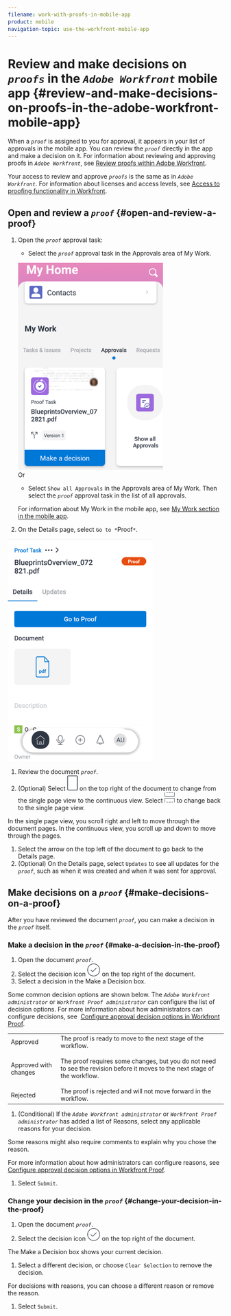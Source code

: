 ```yaml
---
filename: work-with-proofs-in-mobile-app
product: mobile
navigation-topic: use-the-workfront-mobile-app
---
```




# Review and make decisions on *`proofs`* in the *`Adobe Workfront`* mobile app {#review-and-make-decisions-on-proofs-in-the-adobe-workfront-mobile-app}

When a *`proof`* is assigned to you for approval, it appears in your list of approvals in the mobile app. You can review the *`proof`* directly in the app and make a decision on it. For information about reviewing and approving proofs in *`Adobe Workfront`*, see [Review proofs within Adobe Workfront](_review-proofs-in-wf.md).


Your access to review and approve *`proofs`* is the same as in *`Adobe Workfront`*. For information about licenses and access levels, see [Access to proofing functionality in Workfront](access-to-proofing-functionality.md).


## Open and review a *`proof`* {#open-and-review-a-proof}




1.  Open the *`proof`* approval task:

    
    
    *  Select the *`proof`* approval task in the Approvals area of My Work.
    
    
      ![My Work Approvals section](assets/mobile-mywork-approvals-338x482.png)   
      Or
    
    *   Select `Show all Approvals` in the Approvals area of My Work. Then select the *`proof`* approval task in the list of all approvals.
    
    
      For information about My&nbsp;Work in the mobile app, see [My Work section in the mobile app](my-work-section-mobile.md).
    
    
    

1.  On the Details page, select `Go to *`Proof`*`.


   ![Proof Task](assets/mobile-prooftask1-338x516.png)



1.  Review the document *`proof`*.
1.  (Optional) Select ![Single Page icon](assets/mobile-proofpagingicon1-25x36.png) on the top right of the document to change from the single page view to the continuous view. Select ![Continuous Page icon](assets/mobile-proofpagingicon2-25x25.png) to change back to the single page view.


   In the single page view, you scroll right and left to move through the document pages. In the continuous view, you scroll up and down to move through the pages.

1.  Select the arrow on the top left of the document to go back to the Details page.
1.  (Optional) On the Details page, select `Updates` to see all updates for the *`proof`*, such as when it was created and when it was sent for approval.




## Make decisions on a *`proof`* {#make-decisions-on-a-proof}

After you have reviewed the document *`proof`*, you can make a decision in the *`proof`* itself.


### Make a decision in the *`proof`* {#make-a-decision-in-the-proof}




1.  Open the document *`proof`*.
1.  Select the decision icon ![Decision icon](assets/mobile-proofcheckmarkdecisionicon-30x30.png) on the top right of the document.
1.  Select a decision in the Make a Decision box.


   Some common decision options are shown below. The *`Adobe Workfront administrator`* or *`Workfront Proof administrator`* can configure the list of decision options. For more information about how administrators can configure decisions, see&nbsp; [Configure approval decision options in Workfront Proof](configure-approval-decision-in-wp.md).



<table style="width: 100%;margin-left: 0;margin-right: auto;mc-table-style: url('../../../Resources/TableStyles/TableStyle-List-options-in-steps.css');" class="TableStyle-TableStyle-List-options-in-steps" cellspacing="0"> 
 <col class="TableStyle-TableStyle-List-options-in-steps-Column-Column1"> 
 <col class="TableStyle-TableStyle-List-options-in-steps-Column-Column2"> 
 <tbody> 
  <tr class="TableStyle-TableStyle-List-options-in-steps-Body-LightGray"> 
   <td class="TableStyle-TableStyle-List-options-in-steps-BodyE-Column1-LightGray" role="rowheader">Approved</td> 
   <td class="TableStyle-TableStyle-List-options-in-steps-BodyD-Column2-LightGray">The <span class="mc-variable WFVariables.proof-sing-n variable varname">proof</span> is ready to move to the next stage of the workflow.</td> 
  </tr> 
  <tr class="TableStyle-TableStyle-List-options-in-steps-Body-MediumGray"> 
   <td class="TableStyle-TableStyle-List-options-in-steps-BodyE-Column1-MediumGray" role="rowheader">Approved with changes</td> 
   <td class="TableStyle-TableStyle-List-options-in-steps-BodyD-Column2-MediumGray"> <p>The <span class="mc-variable WFVariables.proof-sing-n variable varname">proof</span> requires some changes, but you do not need to see the revision before it moves to the next stage of the workflow.</p> </td> 
  </tr> 
  <tr class="TableStyle-TableStyle-List-options-in-steps-Body-LightGray"> 
   <td class="TableStyle-TableStyle-List-options-in-steps-BodyB-Column1-LightGray" role="rowheader">Rejected</td> 
   <td class="TableStyle-TableStyle-List-options-in-steps-BodyA-Column2-LightGray">The <span class="mc-variable WFVariables.proof-sing-n variable varname">proof</span> is rejected and will not move forward in the workflow.</td> 
  </tr> 
 </tbody> 
</table>



1.  (Conditional) If the *`Adobe Workfront administrator`* or *`Workfront Proof administrator`* has added a list of Reasons, select any applicable reasons for your decision.


   Some reasons might also require comments to explain why you chose the reason.


   For more information about how administrators can configure reasons, see&nbsp; [Configure approval decision options in Workfront Proof](configure-approval-decision-in-wp.md).

1.  Select `Submit`.




### Change your decision in the *`proof`* {#change-your-decision-in-the-proof}




1.  Open the document *`proof`*.
1.  Select the decision icon ![Decision icon](assets/mobile-proofcheckmarkdecisionicon-30x30.png) on the top right of the document.


   The Make a Decision box shows your current decision.

1.  Select a different decision, or choose `Clear Selection` to remove the decision.


   For decisions with reasons, you can choose a different reason or remove the reason.

1.  Select `Submit`.


